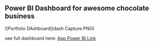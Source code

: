 ## Power BI Dashboard for awesome chocolate business

![Portfolio DAshboard](dash Capture.PNG)

see full dashboard here: [App Power BI Link](https://app.powerbi.com/view?r=eyJrIjoiYzgwMzcyZTItYTQ2OC00ZjZkLTliODYtZDU4NWUwYTg1NWQ4IiwidCI6Ijc0MzA1ZDljLWVjZTktNDU2Mi04ZDgwLThlOTczNTdjNWNlYSJ9)
